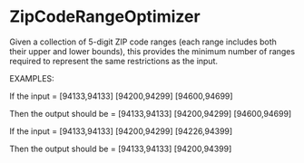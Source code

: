 # ZipCodeRangeOptimizer
Given a collection of 5-digit ZIP code ranges (each range includes both their upper and lower bounds), this provides the minimum number of ranges required to represent the same restrictions as the input.


EXAMPLES:

If the input = [94133,94133] [94200,94299] [94600,94699]

Then the output should be = [94133,94133] [94200,94299] [94600,94699]


If the input = [94133,94133] [94200,94299] [94226,94399] 

Then the output should be = [94133,94133] [94200,94399]


